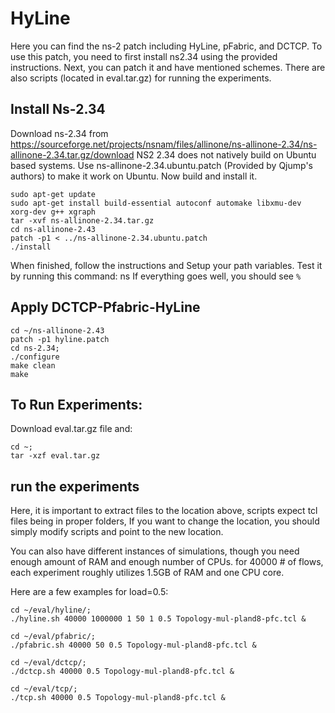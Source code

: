 # HyLine

Here you can find the ns-2 patch including HyLine, pFabric, and DCTCP. To use this patch, you need to first install ns2.34 using the provided instructions. Next, you can patch it and have mentioned schemes. There are also scripts (located in eval.tar.gz) for running the experiments.

## Install Ns-2.34

Download ns-2.34 from https://sourceforge.net/projects/nsnam/files/allinone/ns-allinone-2.34/ns-allinone-2.34.tar.gz/download
NS2 2.34 does not natively build on Ubuntu based systems. Use ns-allinone-2.34.ubuntu.patch (Provided by Qjump's authors) to make it work on Ubuntu.
Now build and install it.

	sudo apt-get update 
	sudo apt-get install build-essential autoconf automake libxmu-dev xorg-dev g++ xgraph 
	tar -xvf ns-allinone-2.34.tar.gz 
	cd ns-allinone-2.43 
	patch -p1 < ../ns-allinone-2.34.ubuntu.patch 
	./install 

When finished, follow the instructions and Setup your path variables. Test it by running this command: ns
If everything goes well, you should see `%`

## Apply DCTCP-Pfabric-HyLine

	cd ~/ns-allinone-2.43
	patch -p1 hyline.patch
	cd ns-2.34;
	./configure
	make clean
	make

## To Run Experiments: 
Download eval.tar.gz file and:

	cd ~;
	tar -xzf eval.tar.gz

## run the experiments

Here, it is important to extract files to the location above, scripts expect tcl files being in proper folders, If you want to change the location, you should simply modify scripts and point to the new location.

You can also have different instances of simulations, though you need enough amount of RAM and enough number of CPUs.
for 40000 # of flows, each experiment roughly utilizes 1.5GB of RAM and one CPU core.

Here are a few examples for load=0.5:

	cd ~/eval/hyline/;
	./hyline.sh 40000 1000000 1 50 1 0.5 Topology-mul-pland8-pfc.tcl &

	cd ~/eval/pfabric/;
	./pfabric.sh 40000 50 0.5 Topology-mul-pland8-pfc.tcl &

	cd ~/eval/dctcp/;
	./dctcp.sh 40000 0.5 Topology-mul-pland8-pfc.tcl &

	cd ~/eval/tcp/;
	./tcp.sh 40000 0.5 Topology-mul-pland8-pfc.tcl &

